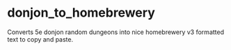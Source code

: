# donjon_to_homebrewery
Converts 5e donjon random dungeons into nice homebrewery v3 formatted text to copy and paste.
